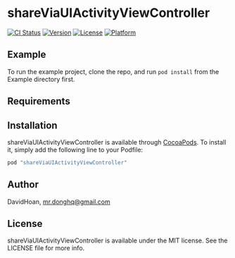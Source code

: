 # shareViaUIActivityViewController

[![CI Status](http://img.shields.io/travis/DavidHoan/shareViaUIActivityViewController.svg?style=flat)](https://travis-ci.org/DavidHoan/shareViaUIActivityViewController)
[![Version](https://img.shields.io/cocoapods/v/shareViaUIActivityViewController.svg?style=flat)](http://cocoapods.org/pods/shareViaUIActivityViewController)
[![License](https://img.shields.io/cocoapods/l/shareViaUIActivityViewController.svg?style=flat)](http://cocoapods.org/pods/shareViaUIActivityViewController)
[![Platform](https://img.shields.io/cocoapods/p/shareViaUIActivityViewController.svg?style=flat)](http://cocoapods.org/pods/shareViaUIActivityViewController)

## Example

To run the example project, clone the repo, and run `pod install` from the Example directory first.

## Requirements

## Installation

shareViaUIActivityViewController is available through [CocoaPods](http://cocoapods.org). To install
it, simply add the following line to your Podfile:

```ruby
pod "shareViaUIActivityViewController"
```

## Author

DavidHoan, mr.donghq@gmail.com

## License

shareViaUIActivityViewController is available under the MIT license. See the LICENSE file for more info.
